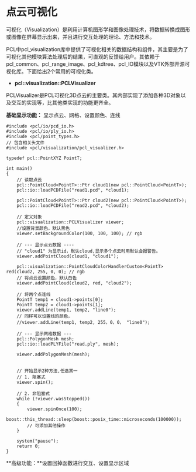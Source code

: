 # 点云可视化

可视化（Visualization）是利用计算机图形学和图像处理技术，将数据转换成图形或图像在屏幕显示出来，并且进行交互处理的理论、方法和技术。

PCL中pcl\_visualization库中提供了可视化相关的数据结构和组件，其主要是为了可视化其他模块算法处理后的结果，可直观的反馈给用户。其依赖于pcl\_common、pcl\_range\_image、pcl\_kdtree、pcl\_IO模块以及VTK外部开源可视化库。下面给出2个常用的可视化类。

* **pcl::visualization::PCLVisualizer**

PCLVisualizer是PCL可视化3D点云的主要类。其内部实现了添加各种3D对象以及交互的实现等，比其他类实现的功能更齐全。

**基础显示功能：** 显示点云、网格、设置颜色、连线

```
#include <pcl/io/pcd_io.h>
#include <pcl/io/ply_io.h>
#include <pcl/point_types.h>
// 包含相关头文件
#include <pcl/visualization/pcl_visualizer.h>

typedef pcl::PointXYZ PointT;

int main()
{
	// 读取点云
	pcl::PointCloud<PointT>::Ptr cloud1(new pcl::PointCloud<PointT>);
	pcl::io::loadPCDFile("read1.pcd", *cloud1);

	pcl::PointCloud<PointT>::Ptr cloud2(new pcl::PointCloud<PointT>);
	pcl::io::loadPCDFile("read2.pcd", *cloud2);

	// 定义对象
	pcl::visualization::PCLVisualizer viewer; 
	//设置背景颜色，默认黑色
	viewer.setBackgroundColor(100, 100, 100); // rgb

	// --- 显示点云数据 ----
	// "cloud1" 为显示id，默认cloud,显示多个点云时用默认会报警告。
	viewer.addPointCloud(cloud1, "cloud1"); 

	pcl::visualization::PointCloudColorHandlerCustom<PointT> red(cloud2, 255, 0, 0); // rgb
	// 将点云设置颜色，默认白色
	viewer.addPointCloud(cloud2, red, "cloud2");

	// 将两个点连线
	PointT temp1 = cloud1->points[0];
	PointT temp2 = cloud1->points[1];
	viewer.addLine(temp1, temp2, "line0"); 
	// 同样可以设置线的颜色，
	//viewer.addLine(temp1, temp2, 255，0，0， "line0");

	// --- 显示网格数据 ---
	pcl::PolygonMesh mesh;
	pcl::io::loadPLYFile("read.ply", mesh);

	viewer.addPolygonMesh(mesh);


	// 开始显示2种方法,任选其一
	// 1. 阻塞式
	viewer.spin();

	// 2. 非阻塞式
	while (!viewer.wasStopped())
	{
		viewer.spinOnce(100);
		boost::this_thread::sleep(boost::posix_time::microseconds(100000));
		// 可添加其他操作
	}

	system("pause");
	return 0;
}
```

**高级功能：**设置回掉函数进行交互、设置显示区域

